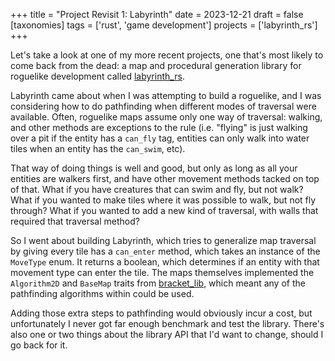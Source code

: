 +++
title = "Project Revisit 1: Labyrinth"
date = 2023-12-21
draft = false
[taxonomies]
  tags = ['rust', 'game development']
  projects = ['labyrinth_rs']
+++


Let's take a look at one of my more recent projects, one that's most likely to come back from the dead: a map and procedural generation library for roguelike development called [labyrinth_rs](https://github.com/asuratos/labyrinth-rs). 

Labyrinth came about when I was attempting to build a roguelike, and I was considering how to do pathfinding when different modes of traversal were available. Often, roguelike maps assume only one way of traversal: walking, and other methods are exceptions to the rule (i.e. "flying" is just walking over a pit if the entity has a `can_fly` tag, entities can only walk into water tiles when an entity has the `can_swim`, etc).

That way of doing things is well and good, but only as long as all your entities are walkers first, and have other movement methods tacked on top of that. What if you have creatures that can swim and fly, but not walk? What if you wanted to make tiles where it was possible to walk, but not fly through? What if you wanted to add a new kind of traversal, with walls that required that traversal method?

So I went about building Labyrinth, which tries to generalize map traversal by giving every tile has a `can_enter` method, which takes an instance of the `MoveType` enum. It returns a boolean, which determines if an entity with that movement type can enter the tile. The maps themselves implemented the `Algorithm2D` and `BaseMap` traits from [bracket_lib](https://github.com/amethyst/bracket-lib), which meant any of the pathfinding algorithms within could be used.

Adding those extra steps to pathfinding would obviously incur a cost, but unfortunately I never got far enough benchmark and test the library. There's also one or two things about the library API that I'd want to change, should I go back for it.
